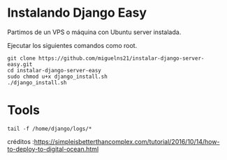 # Instalando Django Easy

Partimos de un VPS o máquina con Ubuntu server instalada.

Ejecutar los siguientes comandos como root.

```
git clone https://github.com/miguelns21/instalar-django-server-easy.git
cd instalar-django-server-easy
sudo chmod u+x django_install.sh
./django_install.sh
```





# Tools

```
tail -f /home/django/logs/*
```


créditos :https://simpleisbetterthancomplex.com/tutorial/2016/10/14/how-to-deploy-to-digital-ocean.html

